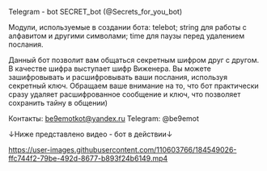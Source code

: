 Telegram - bot SECRET_bot (@Secrets_for_you_bot)

Модули, используемые в создании бота: telebot; string для работы с алфавитом и другими символами; time для паузы перед удалением послания. 

Данный бот позволит вам общаться секретным шифром друг с другом. В качестве шифра выступает шифр Виженера.
Вы можете зашифровывать и расшифровывать ваши послания, используя секретный ключ. Обращаем ваше внимание на то,
что бот практически сразу удаляет расшифрованное сообщение и ключ, что позволяет сохранить тайну в общении)

Контакты: be9emotkot@yandex.ru Telegram: @be9emot

↓Ниже представлено видео - бот в действии↓



https://user-images.githubusercontent.com/110603766/184549026-ffc744f2-79be-492d-8677-b893f24b6149.mp4

